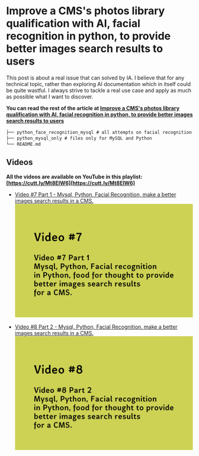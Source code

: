 # Improve a CMS's photos library qualification with AI, facial recognition in python, to provide better images search results to users

This post is about a real issue that can solved by IA. I believe that for any technical topic, rather than exploring AI documentation which in itself could be quite wastful. I always strive to tackle a real use case and apply as much as possible what I want to discover.

**You can read the rest of the article at [Improve a CMS's photos library qualification with AI, facial recognition in python, to provide better images search results to users](http://flaven.fr/2020/06/improve-a-cms-photos-library-qualification-with-ai-facial-recognition-in-python-to-provide-better-images-search-results-to-users/)**



```
├── python_face_recognition_mysql # all attempts on facial recognition
├── python_mysql_only # files only for MySQL and Python
└── README.md
```


## Videos

**All the videos are available on YouTube in this playlist: [https://cutt.ly/Mt8EIW6](https://cutt.ly/Mt8EIW6)**

- [Video #7 Part 1 - Mysql, Python, Facial Recognition, make a better images search results in a CMS.](https://www.youtube.com/watch?v=fBrV-p93GB8)
[![Video #7 Part 1 - Mysql, Python, Facial Recognition, make a better images search results in a CMS.](facial_recognition_1_mysql_python.png)](https://www.youtube.com/watch?v=fBrV-p93GB8)


- [Video #8 Part 2 - Mysql, Python, Facial Recognition, make a better images search results in a CMS.](https://www.youtube.com/watch?v=g1B8kxQrhh0)
[![Video #8 Part 2 - Mysql, Python, Facial Recognition, make a better images search results in a CMS.](facial_recognition_2_python_face_recognition_mysql.png)](https://www.youtube.com/watch?v=g1B8kxQrhh0)
